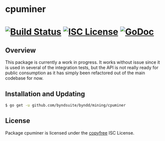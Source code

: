 cpuminer
========

[![Build Status](http://img.shields.io/travis/byndsuite/byndd.svg)](https://travis-ci.org/byndsuite/byndd)
[![ISC License](http://img.shields.io/badge/license-ISC-blue.svg)](http://copyfree.org)
[![GoDoc](https://img.shields.io/badge/godoc-reference-blue.svg)](http://godoc.org/github.com/byndsuite/byndd/mining/cpuminer)
=======

## Overview

This package is currently a work in progress.  It works without issue since it
is used in several of the integration tests, but the API is not really ready for
public consumption as it has simply been refactored out of the main codebase for
now.

## Installation and Updating

```bash
$ go get -u github.com/byndsuite/byndd/mining/cpuminer
```

## License

Package cpuminer is licensed under the [copyfree](http://copyfree.org) ISC
License.
